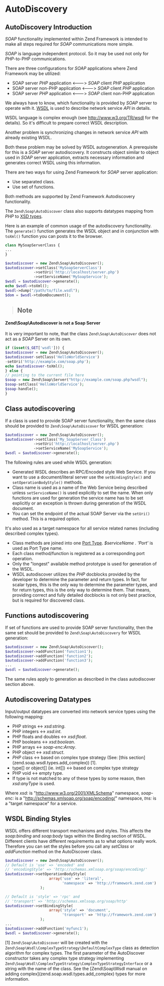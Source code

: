 # AutoDiscovery

## AutoDiscovery Introduction

*SOAP* functionality implemented within Zend Framework is intended to make all steps required for
*SOAP* communications more simple.

*SOAP* is language independent protocol. So it may be used not only for *PHP*-to-PHP communications.

There are three configurations for *SOAP* applications where Zend Framework may be utilized:

- SOAP server *PHP* application &lt;---&gt; *SOAP* client *PHP* application
- SOAP server non-PHP application &lt;---&gt; *SOAP* client *PHP* application
- SOAP server *PHP* application &lt;---&gt; *SOAP* client non-PHP application

We always have to know, which functionality is provided by *SOAP* server to operate with it.
[WSDL](http://www.w3.org/TR/wsdl) is used to describe network service *API* in details.

WSDL language is complex enough (see <http://www.w3.org/TR/wsdl> for the details). So it's difficult
to prepare correct WSDL description.

Another problem is synchronizing changes in network service *API* with already existing WSDL.

Both these problem may be solved by WSDL autogeneration. A prerequisite for this is a *SOAP* server
autodiscovery. It constructs object similar to object used in *SOAP* server application, extracts
necessary information and generates correct WSDL using this information.

There are two ways for using Zend Framework for *SOAP* server application:

- Use separated class.
- Use set of functions.

Both methods are supported by Zend Framework Autodiscovery functionality.

The `Zend\Soap\AutoDiscover` class also supports datatypes mapping from *PHP* to [XSD
types](http://www.w3.org/TR/xmlschema-2/).

Here is an example of common usage of the autodiscovery functionality. The `generate()` function
generates the WSDL object and in conjunction with `toXml()` function you can posts it to the
browser.

```php
class MySoapServerClass {
...
}

$autodiscover = new Zend\Soap\AutoDiscover();
$autodiscover->setClass('MySoapServerClass')
             ->setUri('http://localhost/server.php')
             ->setServiceName('MySoapService');
$wsdl = $autodiscover->generate();
echo $wsdl->toXml();
$wsdl->dump("/path/to/file.wsdl");
$dom = $wsdl->toDomDocument();
```

> ## Note
#### Zend\\Soap\\Autodiscover is not a Soap Server
It is very important to note, that the class `Zend\Soap\AutoDiscover` does not act as a *SOAP*
Server on its own.
```php
if (isset($_GET['wsdl'])) {
$autodiscover = new Zend\Soap\AutoDiscover();
$autodiscover-setClass('HelloWorldService')
-setUri('http://example.com/soap.php');
echo $autodiscover-toXml();
} else {
// pointing to the current file here
$soap = new Zend\Soap\Server("http://example.com/soap.php?wsdl");
$soap-setClass('HelloWorldService');
$soap-handle();
}
```

## Class autodiscovering

If a class is used to provide SOAP server functionality, then the same class should be provided to
`Zend\Soap\AutoDiscover` for WSDL generation:

```php
$autodiscover = new Zend\Soap\AutoDiscover();
$autodiscover->setClass('My_SoapServer_Class')
             ->setUri('http://localhost/server.php')
             ->setServiceName('MySoapService');
$wsdl = $autodiscover->generate();
```

The following rules are used while WSDL generation:

- Generated WSDL describes an RPC/Encoded style Web Service. If you want to use a document/literal
server use the `setBindingStyle()` and `setOperationBodyStyle()` methods.
- Class name is used as a name of the Web Service being described unless `setServiceName()` is used
explicitly to set the name. When only functions are used for generation the service name has to be
set explicitly or an exception is thrown during generation of the WSDL document.
- You can set the endpoint of the actual SOAP Server via the `setUri()` method. This is a required
option.

It's also used as a target namespace for all service related names (including described complex
types).

- Class methods are joined into one [Port Type](http://www.w3.org/TR/wsdl#_porttypes). *$serviceName
. 'Port'* is used as Port Type name.
- Each class method/function is registered as a corresponding port operation.
- Only the "longest" available method prototype is used for generation of the WSDL.
- WSDL autodiscover utilizes the *PHP* docblocks provided by the developer to determine the
parameter and return types. In fact, for scalar types, this is the only way to determine the
parameter types, and for return types, this is the only way to determine them. That means, providing
correct and fully detailed docblocks is not only best practice, but is required for discovered
class.

## Functions autodiscovering

If set of functions are used to provide SOAP server functionality, then the same set should be
provided to `Zend\Soap\AutoDiscovery` for WSDL generation:

```php
$autodiscover = new Zend\Soap\AutoDiscover();
$autodiscover->addFunction('function1');
$autodiscover->addFunction('function2');
$autodiscover->addFunction('function3');
...
$wsdl = $autodiscover->generate();
```

The same rules apply to generation as described in the class autodiscover section above.

## Autodiscovering Datatypes

Input/output datatypes are converted into network service types using the following mapping:

- PHP strings &lt;-&gt; *xsd:string*.
- PHP integers &lt;-&gt; *xsd:int*.
- PHP floats and doubles &lt;-&gt; *xsd:float*.
- PHP booleans &lt;-&gt; *xsd:boolean*.
- PHP arrays &lt;-&gt; *soap-enc:Array*.
- PHP object &lt;-&gt; *xsd:struct*.
- *PHP* class &lt;-&gt; based on complex type strategy (See: \[this
section\](zend.soap.wsdl.types.add\_complex)) [1].
- type\[\] or object\[\] (ie. int\[\]) &lt;-&gt; based on complex type strategy
- PHP void &lt;-&gt; empty type.
- If type is not matched to any of these types by some reason, then *xsd:anyType* is used.

Where *xsd:* is "<http://www.w3.org/2001/XMLSchema>" namespace, *soap-enc:* is a
"<http://schemas.xmlsoap.org/soap/encoding/>" namespace, *tns:* is a "target namespace" for a
service.

## WSDL Binding Styles

WSDL offers different transport mechanisms and styles. This affects the *soap:binding* and
*soap:body* tags within the Binding section of WSDL. Different clients have different requirements
as to what options really work. Therefore you can set the styles before you call any *setClass* or
*addFunction* method on the AutoDiscover class.

```php
$autodiscover = new Zend\Soap\AutoDiscover();
// Default is 'use' => 'encoded' and
// 'encodingStyle' => 'http://schemas.xmlsoap.org/soap/encoding/'
$autodiscover->setOperationBodyStyle(
                    array('use' => 'literal',
                          'namespace' => 'http://framework.zend.com')
                );

// Default is 'style' => 'rpc' and
// 'transport' => 'http://schemas.xmlsoap.org/soap/http'
$autodiscover->setBindingStyle(
                    array('style' => 'document',
                          'transport' => 'http://framework.zend.com')
                );
...
$autodiscover->addFunction('myfunc1');
$wsdl = $autodiscover->generate();
```

[1] `Zend\Soap\AutoDiscover` will be created with the
`Zend\Soap\Wsdl\ComplexTypeStrategy\DefaultComplexType` class as detection algorithm for complex
types. The first parameter of the AutoDiscover constructor takes any complex type strategy
implementing `Zend\Soap\Wsdl\ComplexTypeStrategy\ComplexTypeStrategyInterface` or a string with the
name of the class. See the \[Zend\\Soap\\Wsdl manual on adding
complex\](zend.soap.wsdl.types.add\_complex) types for more information.
